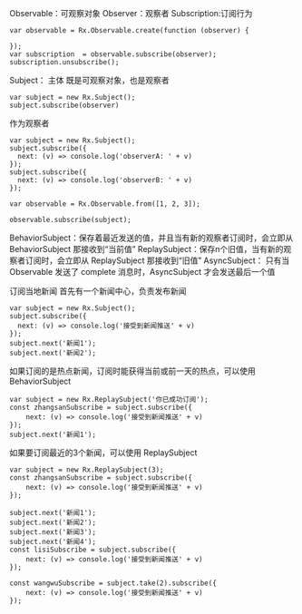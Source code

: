 Observable：可观察对象
Observer：观察者
Subscription:订阅行为

```
var observable = Rx.Observable.create(function (observer) {

});
var subscription  = observable.subscribe(observer);
subscription.unsubscribe();

```
Subject： 主体
既是可观察对象，也是观察者
```
var subject = new Rx.Subject();
subject.subscribe(observer)

```
作为观察者
```
var subject = new Rx.Subject();
subject.subscribe({
  next: (v) => console.log('observerA: ' + v)
});
subject.subscribe({
  next: (v) => console.log('observerB: ' + v)
});

var observable = Rx.Observable.from([1, 2, 3]);

observable.subscribe(subject); 
```
BehaviorSubject：保存着最近发送的值，并且当有新的观察者订阅时，会立即从 BehaviorSubject 那接收到“当前值”
ReplaySubject：保存n个旧值，当有新的观察者订阅时，会立即从 ReplaySubject 那接收到“旧值”
AsyncSubject： 只有当 Observable 发送了 complete 消息时，AsyncSubject 才会发送最后一个值


订阅当地新闻
首先有一个新闻中心，负责发布新闻
```
var subject = new Rx.Subject();
subject.subscribe({
  next: (v) => console.log('接受到新闻推送' + v)
});
subject.next('新闻1');
subject.next('新闻2');
```

如果订阅的是热点新闻，订阅时能获得当前或前一天的热点，可以使用 BehaviorSubject
```
var subject = new Rx.ReplaySubject('你已成功订阅');
const zhangsanSubscribe = subject.subscribe({
    next: (v) => console.log('接受到新闻推送' + v)
});
subject.next('新闻1');
```
如果要订阅最近的3个新闻，可以使用 ReplaySubject
```
var subject = new Rx.ReplaySubject(3);
const zhangsanSubscribe = subject.subscribe({
    next: (v) => console.log('接受到新闻推送' + v)
});

subject.next('新闻1');
subject.next('新闻2');
subject.next('新闻3');
subject.next('新闻4');
const lisiSubscribe = subject.subscribe({
    next: (v) => console.log('接受到新闻推送' + v)
});

const wangwuSubscribe = subject.take(2).subscribe({
    next: (v) => console.log('接受到新闻推送' + v)
});
```